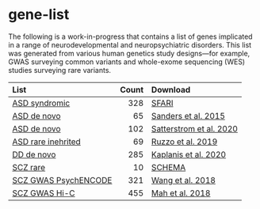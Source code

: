 # gene-list

The following is a work-in-progress that contains a list of genes implicated in a range of neurodevelopmental and neuropsychiatric disorders. This list was generated from various human genetics study designs—for example, GWAS surveying common variants and whole-exome sequencing (WES) studies surveying rare variants.

|List|Count|Download|
|:--|--:|:--|
|[ASD syndromic](./list/SFARI-Gene_genes_01-13-2021release_02-05-2021export.csv)|328|[SFARI](https://gene.sfari.org/)|
|[ASD de novo](./list/mmc7.xlsx)|65|[Sanders et al. 2015](https://doi.org/10.1016/j.neuron.2015.09.016)|
|[ASD de novo](./list/Satterstrom.xlsx)|102|[Satterstrom et al. 2020](https://doi.org/10.1016/j.cell.2019.12.036)|
|[ASD rare inehrited](./list/mmc3.xlsx)|69|[Ruzzo et al. 2019](https://doi.org/10.1016/j.cell.2019.07.015)|
|[DD de novo](./list/41586_2020_2832_MOESM4_ESM.xlsx)|285|[Kaplanis et al. 2020](https://doi.org/10.1038/s41586-020-2832-5)|
|[SCZ rare](./list/meta_results_2021_02_04_20_01_48.csv)|10|[SCHEMA](https://schema.broadinstitute.org/results)|
|[SCZ GWAS PsychENCODE](./list/INT-17_SCZ_High_Confidence_Gene_List.csv)|321|[Wang et al. 2018](http://resource.psychencode.org/)|
|[SCZ GWAS Hi-C](./list/1-s2.0-S0920996419300891-mmc1.txt)|455|[Mah et al. 2018](https://doi.org/10.1016/j.schres.2019.03.007/)|
